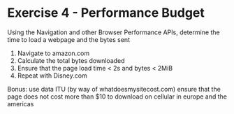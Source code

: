 # Exercise 4 - Performance Budget
Using the Navigation and other Browser Performance APIs, determine the time to load a webpage and the bytes sent

1. Navigate to amazon.com
2. Calculate the total bytes downloaded
3. Ensure that the page load time < 2s and bytes < 2MiB
4. Repeat with Disney.com

Bonus: use data ITU (by way of whatdoesmysitecost.com) ensure that the page does not cost more than $10 to download 
on cellular in europe and the americas